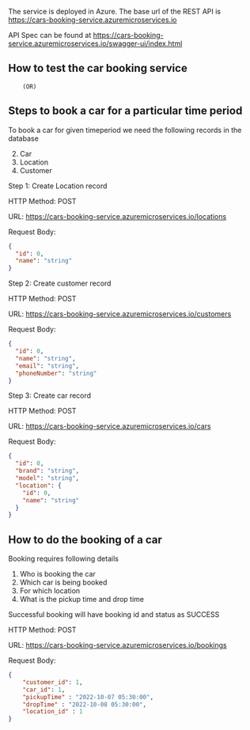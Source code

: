 The service is deployed in Azure. The base url of the REST API is https://cars-booking-service.azuremicroservices.io

API Spec can be found at https://cars-booking-service.azuremicroservices.io/swagger-ui/index.html

## How to test the car booking service 

        (OR)

## Steps to book a car for a particular time period 

To book a car for given timeperiod we need the following records in the database

2. Car
3. Location
3. Customer

Step 1: Create Location record

HTTP Method: POST

URL: https://cars-booking-service.azuremicroservices.io/locations

Request Body:
```json
{
  "id": 0,
  "name": "string"
}
```
Step 2: Create customer record

HTTP Method: POST

URL: https://cars-booking-service.azuremicroservices.io/customers

Request Body:
```json
{
  "id": 0,
  "name": "string",
  "email": "string",
  "phoneNumber": "string"
}
```

Step 3: Create car record

HTTP Method: POST

URL: https://cars-booking-service.azuremicroservices.io/cars

Request Body:
```json
{
  "id": 0,
  "brand": "string",
  "model": "string",
  "location": {
    "id": 0,
    "name": "string"
  }
}
```

## How to do the booking of a car

Booking requires following details

1. Who is booking the car
2. Which car is being booked
3. For which location
4. What is the pickup time and drop time

Successful booking will have booking id and status as SUCCESS

HTTP Method: POST

URL: https://cars-booking-service.azuremicroservices.io/bookings

Request Body:

```json
{
    "customer_id": 1,
    "car_id": 1,
    "pickupTime" : "2022-10-07 05:30:00",
    "dropTime" : "2022-10-08 05:30:00",
    "location_id" : 1
}
```